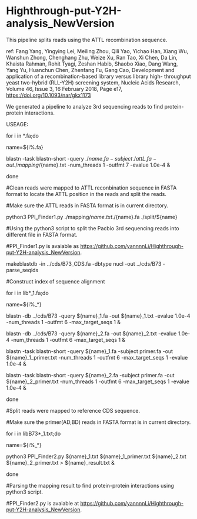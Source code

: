 # Highthrough-put-Y2H-analysis_NewVersion
This pipeline splits reads using the ATTL recombination sequence.

ref:
Fang Yang, Yingying Lei, Meiling Zhou, Qili Yao, Yichao Han, Xiang Wu, Wanshun Zhong, Chenghang Zhu, Weize Xu, Ran Tao, Xi Chen, Da Lin, Khaista Rahman, Rohit Tyagi, Zeshan Habib, Shaobo Xiao, Dang Wang, Yang Yu, Huanchun Chen, Zhenfang Fu, Gang Cao, Development and application of a recombination-based library versus library high- throughput yeast two-hybrid (RLL-Y2H) screening system, Nucleic Acids Research, Volume 46, Issue 3, 16 February 2018, Page e17, https://doi.org/10.1093/nar/gkx1173

We generated a pipeline to analyze 3rd sequencing reads to find protein-protein interactions.

USEAGE:

for i in *.fa;do


name=${i%.fa}


blastn -task blastn-short -query ./${name}.fa -subject ./attL.fa -out ./mapping/${name}.txt -num_threads 1 -outfmt 7 -evalue 1.0e-4 &


done


#Clean reads were mapped to ATTL reconbination sequence in FASTA format to locate the ATTL position in the reads and split the reads.


#Make sure the ATTL reads in FASTA format is in current directory.

python3 PPI_Finder1.py ./mapping/${name}.txt ./${name}.fa ./split/${name}


#Using the python3 script to split the Pacbio 3rd sequencing reads into different file in FASTA format.


#PPI_Finder1.py is avaiable as https://github.com/yannnnLi/Highthrough-put-Y2H-analysis_NewVersion.

makeblastdb -in ../cds/B73_CDS.fa -dbtype nucl -out ../cds/B73 -parse_seqids


#Construct index of sequence alignment


for i in lib*_1.fa;do


name=${i%_*}


blastn -db ../cds/B73 -query ${name}_1.fa -out ${name}_1.txt -evalue 1.0e-4 -num_threads 1 -outfmt 6 -max_target_seqs 1 &


blastn -db ../cds/B73 -query ${name}_2.fa -out ${name}_2.txt -evalue 1.0e-4 -num_threads 1 -outfmt 6 -max_target_seqs 1 &


blastn -task blastn-short -query ${name}_1.fa -subject primer.fa -out ${name}_1_primer.txt -num_threads 1 -outfmt 6 -max_target_seqs 1 -evalue 1.0e-4 &


blastn -task blastn-short -query ${name}_2.fa -subject primer.fa -out ${name}_2_primer.txt -num_threads 1 -outfmt 6 -max_target_seqs 1 -evalue 1.0e-4 &


done


#Split reads were mapped to reference CDS sequence.


#Make sure the primer(AD,BD) reads in FASTA format is in current directory.

for i in libB73*_1.txt;do


name=${i%_*}


python3 PPI_Finder2.py ${name}_1.txt ${name}_1_primer.txt ${name}_2.txt ${name}_2_primer.txt > ${name}_result.txt &


done


#Parsing the mapping result to find protein-protein interactions using python3 script.


#PPI_Finder2.py is avaiable at https://github.com/yannnnLi/Highthrough-put-Y2H-analysis_NewVersion.
